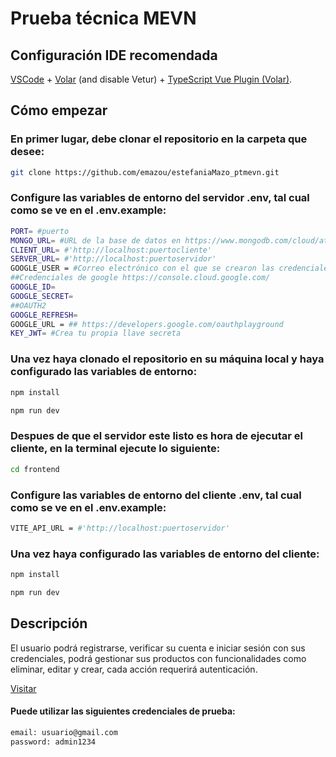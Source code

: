 # Prueba técnica MEVN

## Configuración IDE recomendada

[VSCode](https://code.visualstudio.com/) + [Volar](https://marketplace.visualstudio.com/items?itemName=Vue.volar) (and disable Vetur) + [TypeScript Vue Plugin (Volar)](https://marketplace.visualstudio.com/items?itemName=Vue.vscode-typescript-vue-plugin).

## Cómo empezar

### En primer lugar, debe clonar el repositorio en la carpeta que desee:

```sh
git clone https://github.com/emazou/estefaniaMazo_ptmevn.git
```

### Configure las variables de entorno del servidor .env, tal cual como se ve en el .env.example:

```sh
PORT= #puerto
MONGO_URL= #URL de la base de datos en https://www.mongodb.com/cloud/atlas
CLIENT_URL= #'http://localhost:puertocliente'
SERVER_URL= #'http://localhost:puertoservidor'
GOOGLE_USER = #Correo electrónico con el que se crearon las credenciales de google
##Credenciales de google https://console.cloud.google.com/
GOOGLE_ID= 
GOOGLE_SECRET= 
##OAUTH2
GOOGLE_REFRESH= 
GOOGLE_URL = ## https://developers.google.com/oauthplayground
KEY_JWT= #Crea tu propia llave secreta
```

### Una vez haya clonado el repositorio en su máquina local y haya configurado las variables de entorno:

```sh
npm install
```

```sh
npm run dev
```

### Despues de que el servidor este listo es hora de ejecutar el cliente, en la terminal ejecute lo siguiente:

```sh
cd frontend
```
### Configure las variables de entorno del cliente .env, tal cual como se ve en el .env.example:

```sh
VITE_API_URL = #'http://localhost:puertoservidor'
```

### Una vez haya configurado las variables de entorno del cliente:

```sh
npm install
```

```sh
npm run dev
```

## Descripción

El usuario podrá registrarse, verificar su cuenta e iniciar sesión con sus credenciales, podrá gestionar sus productos con funcionalidades como eliminar, editar y crear, cada acción requerirá autenticación.

[Visitar](https://estefania-mazo-ptmevn.vercel.app/)
#### Puede utilizar las siguientes credenciales de prueba:

```sh
email: usuario@gmail.com
password: admin1234
```



